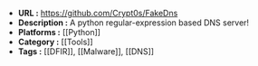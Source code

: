 - **URL :** https://github.com/Crypt0s/FakeDns
- **Description :** A python regular-expression based DNS server!
- **Platforms :** [[Python]]
- **Category :** [[Tools]]
- **Tags :** [[DFIR]], [[Malware]], [[DNS]]
